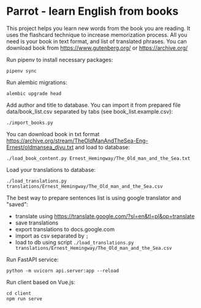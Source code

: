 # Parrot - learn English from books

This project helps you learn new words from the book you are reading. It uses the flashcard 
technique to increase memorization process. All you need is your book in text format, and
list of translated phrases. You can download book from https://www.gutenberg.org/ or 
https://archive.org/

Run pipenv to install necessary packages:

    pipenv sync

Run alembic migrations:

    alembic upgrade head

Add author and title to database. You can import it from prepared file data/book_list.csv 
separated by tabs (see book_list.example.csv):

    ./import_books.py

You can download book in txt format 
https://archive.org/stream/TheOldManAndTheSea-Eng-Ernest/oldmansea_djvu.txt
and load to database:

    ./load_book_content.py Ernest_Hemingway/The_Old_man_and_the_Sea.txt

Load your translations to database:

    ./load_translations.py translations/Ernest_Hemingway/The_Old_man_and_the_Sea.csv


The best way to prepare sentences list is using google translator and "saved":
* translate using https://translate.google.com/?sl=en&tl=pl&op=translate
* save translations
* export translations to docs.google.com
* import as csv separated by `;`
* load to db using script
 `./load_translations.py translations/Ernest_Hemingway/The_Old_man_and_the_Sea.csv`

Run FastAPI service:

    python -m uvicorn api.server:app --reload

Run client based on Vue.js:

    cd client
    npm run serve
